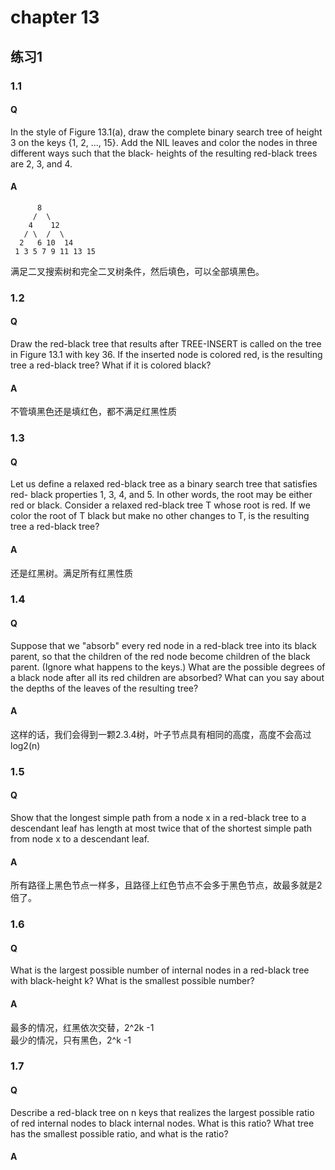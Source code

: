 # chapter 13

## 练习1
### 1.1
#### Q 
In the style of Figure 13.1(a), draw the complete binary search tree of height 3 on the keys {1, 2, ..., 15}. Add the NIL leaves and color the nodes in three different ways such that the black- heights of the resulting red-black trees are 2, 3, and 4.

#### A

          8
         /  \
        4    12
       / \  /  \
      2   6 10  14
     1 3 5 7 9 11 13 15
     
满足二叉搜索树和完全二叉树条件，然后填色，可以全部填黑色。
### 1.2
#### Q 
Draw the red-black tree that results after TREE-INSERT is called on the tree in Figure 13.1 with key 36. If the inserted node is colored red, is the resulting tree a red-black tree? What if it is colored black?
#### A
不管填黑色还是填红色，都不满足红黑性质
### 1.3
#### Q 
Let us define a relaxed red-black tree as a binary search tree that satisfies red- black properties 1, 3, 4, and 5. In other words, the root may be either red or black. Consider a relaxed red-black tree T whose root is red. If we color the root of T black but make no other changes to T, is the resulting tree a red-black tree?
#### A
还是红黑树。满足所有红黑性质
### 1.4
#### Q 
Suppose that we "absorb" every red node in a red-black tree into its black parent, so that the children of the red node become children of the black parent. (Ignore what happens to the keys.) What are the possible degrees of a black node after all its red children are absorbed? What can you say about the depths of the leaves of the resulting tree?
#### A
这样的话，我们会得到一颗2.3.4树，叶子节点具有相同的高度，高度不会高过log2(n)


### 1.5
#### Q 

Show that the longest simple path from a node x in a red-black tree to a descendant leaf has length at most twice that of the shortest simple path from node x to a descendant leaf.
#### A
所有路径上黑色节点一样多，且路径上红色节点不会多于黑色节点，故最多就是2倍了。
### 1.6
#### Q
What is the largest possible number of internal nodes in a red-black tree with black-height k? What is the smallest possible number?
#### A
最多的情况，红黑依次交替，2^2k -1  
最少的情况，只有黑色，2^k -1

### 1.7
#### Q
Describe a red-black tree on n keys that realizes the largest possible ratio of red internal nodes to black internal nodes. What is this ratio? What tree has the smallest possible ratio, and what is the ratio?

#### A
